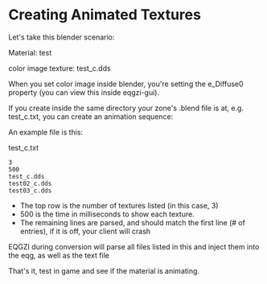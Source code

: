 # Creating Animated Textures

Let's take this blender scenario:

Material: test

color image texture: test_c.dds

When you set color image inside blender, you're setting the e_Diffuse0 property (you can view this inside eqgzi-gui). 

If you create inside the same directory your zone's .blend file is at, e.g. test_c.txt, you can create an animation sequence:

An example file is this:

test_c.txt
```
3
500
test_c.dds
test02_c.dds
test03_c.dds
```


- The top row is the number of textures listed (in this case, 3)
- 500 is the time in milliseconds to show each texture.
- The remaining lines are parsed, and should match the first line (# of entries), if it is off, your client will crash

EQGZI during conversion will parse all files listed in this and inject them into the eqg, as well as the text file

That's it, test in game and see if the material is animating.